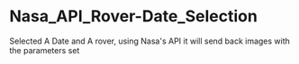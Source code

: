 # Nasa_API_Rover-Date_Selection

Selected A Date and A rover, using Nasa's API it will send back images with the parameters set
